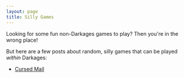 ```yaml
---
layout: page
title: Silly Games
---
```


Looking for some fun non-Darkages games to play? Then you're in the wrong place!

But here are a few posts about random, silly games that can be played _within_ Darkages:

- [Cursed Mail](/games/2024/01/10/cursed-mail)
